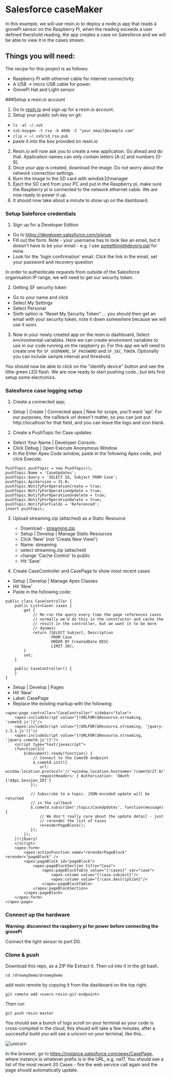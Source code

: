 # Salesforce caseMaker

In this example, we will use resin.io to deploy a node.js app that reads a grovePi sensor on the Raspberry Pi, when the reading exceeds a user defined thershold reading, the app creates a case on Salesforce and we will be able to view it in the cases stream.

## Things you will need:

The recipe for this project is as follows:

* Raspberry Pi with ethernet cable for internet connectivity
* A USB -> micro USB cable for power.
* GrovePi Hat and Light sensor

###Setup a resin.io account
1. Go to [resin.io](https://dashboard.resin.io/signup) and sign up for a resin.io account.
1. Setup your public ssh key on git:
  * ```ls -al ~/.ssh```
  * ```ssh-keygen -t rsa -b 4096 -C "your_email@example.com"```
  * ```clip < ~/.ssh/id_rsa.pub```
  * paste it into the box provided on resin.io

2. Resin.io will now ask you to create a new application. Go ahead and do that. Application names can only contain letters [A-z] and numbers [0-9].
3. Once your app is created, download the image. Do not worry about the network connection settings.
4. Burn the image to the SD card with windisk32manager
5. Eject the SD card from your PC and put in the Raspberry pi, make sure the Raspberry pi is connected to the network ethernet cable. We are now ready to power it up.
6. It should now take about a minute to show up on the dashboard.


### Setup Saleforce credentials
1. Sign up for a Developer Edition
 - Go to https://developer.salesforce.com/signup
 - Fill out the form. Note - your username has to look like an email, but it doesn't have to be your email - e.g. I use something@devorg.pat for mine.
 - Look for the 'login confirmation' email. Click the link in the email, set your password and recovery question

In order to authenticate requests from outside of the Salesforce organisation IP range, we will need to get our security token.

2. Getting SF security token
 + Go to your name and click
 + Select My Settings
 + Select Personal
 + Sixth option is "Reset My Security Token"
... you should then get an email with your security token, note it down somewhere because we will use it soon.

3. Now in your newly created app on the resin.io dashboard, Select environmental variables. Here we can create enviroment variables to use in our code running on the raspberry pi. For this app we will need to create one for `SF_USERNAME`, `SF_PASSWORD` and `SF_SEC_TOKEN`. Optionally you can include sample interval and threshold.

You should now be able to click on the "identify device" button and see the little green LED flash. We are now ready to start pushing code...but lets first setup some electronics.

### Salesforce case logging setup

1. Create a connected app;
  * Setup | Create | Connected apps | New
for scope, you'll want 'api'. For our purposes, the callback url doesn't matter, so you can just put http://localhost for that field, and you can leave the logo and icon blank.

2. Create a PushTopic for Case updates

 - Select Your Name | Developer Console.
 - Click Debug | Open Execute Anonymous Window.
 - In the Enter Apex Code window, paste in the following Apex code, and click Execute.

```
PushTopic pushTopic = new PushTopic();
pushTopic.Name = 'CaseUpdates';
pushTopic.Query = 'SELECT Id, Subject FROM Case';
pushTopic.ApiVersion = 31.0;
pushTopic.NotifyForOperationCreate = true;
pushTopic.NotifyForOperationUpdate = true;
pushTopic.NotifyForOperationUndelete = true;
pushTopic.NotifyForOperationDelete = true;
pushTopic.NotifyForFields = 'Referenced';
insert pushTopic;
```

3. Upload streaming.zip (attached) as a Static Resource
   - Download - [streaming.zip](https://www.dropbox.com/s/4nhpja9dqi6hrqq/streaming.zip "streaming.zip")
   - Setup | Develop | Manage Static Resources
   - Click 'New' (not 'Create New View!')
   - Name: streaming
   - select streaming.zip (attached)
   - change 'Cache Control' to public
   - Hit 'Save'

4. Create CaseController and CasePage to show most recent cases
 - Setup | Develop | Manage Apex Classes
 - Hit 'New'
 - Paste in the following code:

```
public class CaseController {
    public List<Case> cases {
        get {
            // Re-run the query every time the page references cases
            // normally we'd do this in the constructor and cache the
            // result in the controller, but we want it to be more
            // dynamic
            return [SELECT Subject, Description
                    FROM Case
                    ORDER BY CreatedDate DESC
                    LIMIT 20];
        }
        set;
    }

    public CaseController() {
    }
}
```

 - Setup | Develop | Pages
 - Hit 'New'
 - Label: CasePage
 - Replace the existing markup with the following:

```
<apex:page controller="CaseController" sidebar="false">
    <apex:includeScript value="{!URLFOR($Resource.streaming, 'cometd.js')}"/>
    <apex:includeScript value="{!URLFOR($Resource.streaming, 'jquery-1.5.1.js')}"/>
    <apex:includeScript value="{!URLFOR($Resource.streaming, 'jquery.cometd.js')}"/>
    <script type="text/javascript">
    (function($){
        $(document).ready(function() {
            // Connect to the CometD endpoint
            $.cometd.init({
               url: window.location.protocol+'//'+window.location.hostname+'/cometd/27.0/',
               requestHeaders: { Authorization: 'OAuth {!$Api.Session_ID}'}
           });

           // Subscribe to a topic. JSON-encoded update will be returned
           // in the callback
           $.cometd.subscribe('/topic/CaseUpdates', function(message) {
               // We don't really care about the update detail - just
               // rerender the list of Cases
               rerenderPageBlock();
           });
        });
    })(jQuery)
    </script>
    <apex:form>
        <apex:actionFunction name="rerenderPageBlock" rerender="pageBlock" />
        <apex:pageBlock id="pageBlock">
            <apex:pageBlockSection title="Case">
                <apex:pageBlockTable value="{!cases}" var="case">
                    <apex:column value="{!case.subject}"/>
                    <apex:column value="{!case.description}"/>
                </apex:pageBlockTable>
            </apex:pageBlockSection>
        </apex:pageBlock>
    </apex:form>
</apex:page>
```

### Connect up the hardware

**Warning: disconnect the raspberry pi for power before connecting the grovePi**

Connect the light sensor to port D0.

### Clone & push
Download this repo, as a ZIP file
Extract it. Then cd into it in the git bash.

```
cd /dreamyDemo/dreamyDemo
```

add resin remote by copying it from the dashboard on the top right.

```
git remote add <users-resin-git-endpoint>
```

Then run

```git push resin master```

You should see a bunch of logs scroll on your terminal as your code is cross-compiled in the cloud, this should will take a few minutes, after a successful build you will see a unicorn on your terminal, like this...

![unicorn](/docs/images/unicorn.png)

In the browser, go to https://instance.salesforce.com/apex/CasePage, where instance is whatever prefix is in the URL, e.g. na17. You should see a list of the most recent 20 Cases - fire the web service call again and the page should automatically update.
